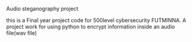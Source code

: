 Audio steganography project

this is a  Final year project code for 500level cybersecurity FUTMINNA. A project work for using python to encrypt information inside an audio file(wav file)
